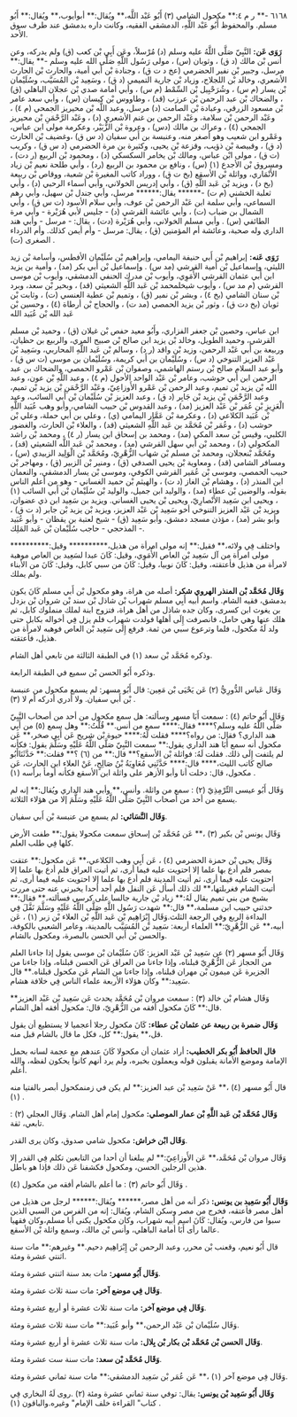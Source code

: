 ٦١٦٨ -** ر م ٤:** مكحول الشامي (٣) أَبُو عَبْد اللَّه،** ويُقال:** أبوأيوب،** ويُقال:** أَبُو مسلم. والمحفوظ أَبُو عَبْد اللَّهِ، الدمشقي الفقيه، وكانت داره بدمشق عند طرف سوق الأحد.

**رَوَى عَن:** النَّبِيّ صَلَّى اللَّهُ عليه وسلم (د) مُرْسلاً، وعَن أَبِي بْن كعب (ق) ولم يدركه، وعن أنس بْن مالك (د ق) ، وثوبان (س) ، مولى رَسُول اللَّهِ صَلَّى الله عليه وسلم -** يقال:** مرسل، وجبير بْن نفير الحضرمي (عخ د ت ق) ، وجنادة بْن أَبي أمية، والحارث بْن الحارث الأشعري، وخالد بْن اللجلاج، وزياد بْن جارية التميمي (د ق) ، وسَعِيد بْن المُسَيَّب، وسُلَيْمان بْن يسار (م س) ، وشُرَحْبِيل بْن السِّمْط (م س) ، وأبي أمامة صدي بْن عجلان الباهلي (ق) ، والضحاك بْن عبد الرحمن بْن عرزب (قد) ، وطاووس بْن كيسان (س) ، وأبي سعد عامر بْن مسعود الزرقي، وعبادة بْن الصامت (د) مرسل، وعبد اللَّه بْن محيريز الجمحي (م ٤) ، وعَبْد الرحمن بْن سلامة، وعَبْد الرحمن بن غنم الأشعري (د) ، وعَبْد الرَّحْمَنِ بْن محيريز الجمحي (٤) ، وعراك بن مالك (دس) ، وعروة بْن الزُّبَيْر، وعكرمة مولى ابن عباس، وعَمْرو ابن شعيب وهو أصغر منه، وعنبسة بن أَبي سفيان (د س ق) ،وغضيف بْن الحارث (د ق) ، وقبيصة بْن ذؤيب، وقزعة بْن يحيى، وكثيرة بن مرة الحضرمي (د س ق) ، وكريب (ت ق) ، مولى ابْن عباس، ومالك بْن يخامر السكسكي (د) ، ومحمود بْن الربيع (ر دت) ، ومسروق بْن الأجدع (١) (س) ، ونافع بن محمود بن الربيع (رد) ، وأبي طلحة نعيم بْن زياد الأَنْمَاري، وواثلة بْن الأسقع (بخ ت ق) ، ووراد كاتب المغيرة بْن شعبة، ووقاص بْن ربيعة (بخ د) ، ويزيد بْن عَبد اللَّهِ (ق) ، وأبي إدريس الخولاني، وأبي أسماء الرحبي (د) ، وأبي ثعلبة الخشني (م ت) -****** يقال:****** مرسل، وأبي جندل بْن سهيل، وأبي رهم السماعي، وأبي سلمة ابن عَبْد الرحمن بْن عوف، وأبي سلام الأسود (ت س ق) ، وأبي الشمال بن ضباب (ت) ، وأبي عائشة القرشي (د) - جليس لأبي هُرَيْرة - وأبي مرة الطائفي (س) . وأبي مسلم الخولاني، وأبي هُرَيْرة (دت) ، يقال: - مرسل - وأبي هند الداري وله صحبة، وعائشة أم المؤمنين (ق) ، يقال: مرسل - وأم أيمن كذلك. وأم الدرداء الصغرى (ت) .

**رَوَى عَنه:** إبراهيم بْن أَبي حنيفة اليمامي، وإبراهيم بْن سُلَيْمان الأفطس، وأسامة بْن زيد الليثي، وإسماعيل بْن أمية القرشي (مد س) . وإسماعيل بْن أَبي بكر (مد) ، وأمية بن يزيد ابن أَبي عثمان القرشي الأُمَوِي، وأيوب بْن مدرك الحنفي الدمشقي، وأيوب بْن موسى القرشي (م مد س) ، وأيوب شيخلمحمد بْن عَبد اللَّهِ الشعيثي (قد) ، وبحير بْن سعد، وبرد بْن سنان الشامي (بخ ٤) ، وبشر بْن نمير (ق) ، وتميم بْن عطية العنسي (ت) ، وثابت بْن ثوبان (بخ دت ق) ، وثور بْن يزيد الحمصي (مد ت) ، والحجاج بْن أرطاة (٤) ، وحسين بْن عَبد الله بْن عُبَيد الله

ابن عباس، وحصين بْن جعفر الفزاري، وأَبُو معيد حفص بْن غيلان (ق) ، وحميد بْن مسلم القرشي، وحميد الطويل، وخالد بْن يزيد ابن صالح بْن صبيح المري، والربيع بن حظيان، وربيعة بن أَبي عَبْد الرحمن، وزيد بْن واقد (ر د) ، وسالم بْن عَبد اللَّهِ المحاربي، وسَعِيد بْن عَبْد العزيز التنوخي (د س) ، وسُلَيْمان بن أَبي كريمة، وسُلَيْمان بن موسى (ت س ق) ، وأبو عبد السلام صالح بْن رستم الهاشمي، وصفوان بْن عَمْرو الحمصي، والضحاك بن عبد الرحمن ابن أَبي حوشب، وعامر بْن عَبْد الواحد الأحول (م ٤) ، وعبد اللَّهِ بْن عون، وعبد الله بْن يزيد بْن تميم، وعبد الرحمن بْن عَمْرو الأَوزاعِيّ، وعَبْد الرَّحْمَنِ بْن يزيد بْن تميم، وعبد الرَّحْمَنِ بْن يزيد بْن جَابِر (د ق) ، وعبد العزيز بْن سُلَيْمان بْن أَبي السائب، وعبد الْعَزِيزِ بْن عُمَر بْن عَبْد العزيز (مد) ، وعبد القدوس بْن حبيب الشامي، وأبو وهب عُبَيد اللَّهِ بْن عُبَيد الكلاعي (د) ، وعكرمة بْن عَمَّار اليمامي (ي) ، وعلي بن أَبي حملة، وعلي بْن حوشب (د) ، وعُمَر بْن مُحَمَّد بن عَبد اللَّهِ الشعيثي (قد) ، والعلاء بْن الحارث، والغضور الكلبي، وقيس بْن سعد المكي (مد) ، ومحمد بن إسحاق ابن يسار (ر ٤) ، ومحمد بْن راشد المكحولي (د) ، ومحمد بْن أَبي سهل القرشي (مد) ، ومحمد بْن عَبد اللَّه الشعيثي (قد) ، ومُحَمَّد بْنعجلان، ومحمد بْن مسلم بْن شهاب الزُّهْرِيّ، ومُحَمَّد بْن الْوَلِيد الزبيدي (س) ، ومسافر الشامي (قد) ، ومعاوية بْن يحيى الصدفي (ق) ، ومنير بْن الزبير (ق) ، ومهاجر بْن حبيب الحمصي، وموسى بْن عُمَير القرشي الكوفي، وموسى بْن يسار الدمشقي، والنعمان ابن المنذر (د) ، وهشام بْن الغاز (د ت) ، والهيثم بْن حميد الغساني - وهو من أعلم الناس بقوله، والوضين بْن عطاء (مد) ، والوليد ابن جميل، والوليد بْن سُلَيْمان بْن أَبي السائب (١) ، ويحيى ابن سَعِيد الأَنْصارِيّ، ويحيى بْن يحيى الغساني. ويزيد بن سَعِيد ابن ذي عضوان، ويزيد بْن عَبْد العزيز التنوخي أخو سَعِيد بْن عَبْد العزيز، ويزيد بْن يزيد بْن جابر (د ت ق) ، وأبو بشر (مد) ، مؤذن مسجد دمشق، وأبو سَعِيد (ق) - شيخ لعتبة بن يقظان - وأبو عُبَيد المذحجي - حاجب سُلَيْمان بْن عَبد المَلِك -.

واختلف فِي ولائه،** فقيل:** إنه مولى امرأة من هذيل،********** وقيل:********** مولى امرأة من آل سَعِيد بْن العاص الأُمَوِي، وقيل: كَانَ عبدا لسَعِيد بن العاص موهبة لامرأة من هذيل فأعتقته، وقيل: كَانَ نوبيا، وقيل: كَانَ من سبي كابل، وقيل: كَانَ من الأبناء ولم يملك.

**وَقَال مُحَمَّد بْن المنذر الهروي شكر:** أصله من هراة، وهو مكحول بْن أَبي مسلم كَانَ يكون بدمشق، فقيه الشام. واسم أبيه أَبِي مسلم شهراب بْن شاذل بْن سند بْن شروان بْن بزدل بن يغوث ابن كسرى، وكان جده شاذل من أهل هراة، فتزوج ابنة لملك منملوك كابل، ثم هلك عنها وهي حامل، فانصرفت إِلَى أهلها فولدت شهراب فلم يزل فِي أخواله بكابل حتى ولد لَهُ مكحول، فلما وترعوع سبي من ثمة. فرفع إِلَى سَعِيد بْن العاص فوهبه لامرأة من هذيل، فأعتقته.

وذكره مُحَمَّد بْن سعد (١) في الطبقة الثالثة من تابعي أهل الشام.

وذكره أَبُو الحسن بْن سميع في الطبقة الرابعة.

وَقَال عَباس الدُّورِيُّ (٢) عَن يَحْيَى بْن مَعِين: قال أَبُو مسهر: لم يسمع مكحول من عنبسة بْن أَبي سفيان. ولا أدري أدركه أم لا (٣) .

وَقَال أَبُو حاتم (٤) : سمعت أَبَا مسهر وسألته: هل سمع مكحول من أحد من أصحاب النَّبِيّ صَلَّى اللَّهُ عليه وسلم؟**** فقال:**** سمع من أنس.** قُلْتُ:** وهل سمع (٥) من أَبِي هند الداري؟ فقال: من رواه؟**** فقلت لَهُ:**** حيوة بْن شريح عَن أَبِي صخر،** عَن مكحول أنه سمع أَبَا هند الداري يقول:** سمعت النَّبِيّ صَلَّى اللَّهُ عَلَيْهِ وسَلَّمَ يقول: فكأنه لم يلتفت إِلَى ذلك. فقلت لَهُ: فواثلة بْن الأسقع؟** قال:** من (٦) ؟** فقلت:** حَدَّثَنَاأَبُو صالح كاتب الليث،**** قال:**** حَدَّثَنِي مُعَاوِيَةُ بْنُ صَالِحٍ، عَنْ العلاء ابن الحارث، عَن مكحول، قال: دخلت أنا وأبو الأزهر على واثلة ابن الأسقع فكأنه أومأ برأسه (١) .

وَقَال أَبُو عيسى التِّرْمِذِيّ (٢) : سمع من واثلة. وأنس،** وأبي هند الداري ويُقال:** إنه لم يسمع من أحد من أصحاب النَّبِيّ صَلَّى اللَّهُ عَلَيْهِ وسَلَّمَ إلا من هؤلاء الثلاثة.

**وَقَال النَّسَائي:** لم يسمع من عنبسة بْن أَبي سفيان.

وَقَال يونس بْن بكير (٣) ،** عَن مُحَمَّد بْن إسحاق سمعت مكحولا يقول:** طفت الأرض كلها فِي طلب العلم.

وَقَال يحيى بْن حمزة الحضرمي (٤) ، عَن أَبِي وهب الكلاعي،** عَن مكحول:** عتقت بمصر فلم أدع بها علما إلا احتويت عليه فيما أرى، ثم أتيت العراق فلم أدع بها علما إلا احتويت عليه فيما أرى، ثم أتيت المدينة فلم أدع بها علما إلا احتويت عليه فيما أرى، ثم أتيت الشام فغربلتها،** لك ذلك أسأل عَن النفل فلم أجد أحدا يخبرني عنه حتى مررت بشيخ من بني تميم يقال لَهُ:** زياد بْن جارية جالسا على كرسي فسألته،** فقال:** حدثني حبيب ابن مسلمة،** قال:** شهدت رَسُول اللَّهِ صَلَّى اللَّهُ عَلَيْهِ وسَلَّمَ نَفَّلَ فِي البداءة الربع وفي الرجعة الثلث.وَقَال إِبْرَاهِيم بْن عَبد اللَّهِ بْن العلاء بْن زبر (١) ، عَن أبيه،** عَن الزُّهْرِيّ:** العلماء أربعة: سَعِيد بْن المُسَيَّب بالمدينة، وعامر الشعبي بالكوفة، والحسن بْن أَبي الحسن بالبصرة، ومكحول بالشام.

وَقَال أَبُو مسهر (٢) عن سَعِيد بْن عَبْد العزيز: كَانَ سُلَيْمان بْن موسى يقول إذا جاءنا العلم من الحجاز عَن الزُّهْرِيّ قبلناه، وإذا جاءنا من العراق عَن الحسن قبلناه، وإذا جاءنا من الجزيرة عَن ميمون بْن مهران قبلناه، وإذا جاءنا من الشام عَن مكحول قبلناه.** قال سَعِيد:** وكان هؤلاء الأربعة علماء الناس فِي خلافة هشام.

وَقَال هشام بْن خالد (٣) : سمعت مروان بْن مُحَمَّد يحدث عَن سَعِيد بْن عَبْد العزيز** قال:** كَانَ مكحول أفقه من الزُّهْرِيّ، قال: مكحول أفقه أهل الشام.

**وَقَال ضمرة بن ربيعة عن عثمان بْن عطاء:** كَانَ مكحول رجلا أعجميا لا يستطيع أن يقول قل،** يقول:** كل، فكل ما قال بالشام قبل منه.

**قال الحافظ أَبُو بكر الخطيب:** أراد عثمان أن مكحولا كَانَ عندهم مع عجمة لسانه بحمل الإمامة وموضع الأمانة يقبلون قوله ويعملون بخبره، ولم يرد أنهم كانوا يحكون لفظه، والله أعلم.

قال أَبُو مسهر (٤) ،** عَنْ سَعِيد بْن عبد العزيز:** لم يكن في زمنمكحول أبصر بالفتيا منه (١) .

**وَقَال مُحَمَّد بْن عَبد اللَّهِ بْن عمار الموصلي:** مكحول إمام أهل الشام. وَقَال العجلي (٢) : تابعي، ثقة.

**وَقَال ابْن خراش:** مكحول شامي صدوق، وكان يرى القدر.

وَقَال مروان بْن مُحَمَّد،** عَن الأَوزاعِيّ:** لم يبلغنا أن أحدا من التابعين تكلم فِي القدر إلا هذين الرجلين الحسن، ومكحول فكشفنا عَن ذلك فإذا هو باطل.

وَقَال أَبُو حاتم (٣) : ما أعلم بالشام أفقه من مكحول (٤) .

**وَقَال أَبُو سَعِيد بن يونس:** ذكر أنه من أهل مصر،****** ويُقال:****** لرجل من هذيل من أهل مصر فأعتقه، فخرج من مصر وسكن الشام، ويُقال: إنه من الفرس من السبي الذين سبوا من فارس، ويُقال: كَانَ اسم أبيه شهراب، وكان مكحول يكنى أبا مسلم،وكان فقهيا عالما رأى أَبَا أمامة الباهلي، وأنس بْن مالك، وسمع واثلة بْن الأسقع.

قال أَبُو نعيم، وقعنب بْن محرر، وعبد الرحمن بْن إِبْرَاهِيم دحيم.** وغيرهم:** مات سنة اثنتي عشرة ومئة.

**وَقَال أَبُو مسهر:** مات بعد سنة اثنتي عشرة ومئة.

**وَقَال فِي موضع آخر:** مات سنة ثلاث عشرة ومئة.

**وَقَال فِي موضع آخر:** مات سنة ثلاث عشرة أو أربع عشرة ومئة.

وَقَال سُلَيْمان بْن عَبْد الرحمن،** وأبو عُبَيد:** مات سنة ثلاث عشرة ومئة.

**وَقَال الحسن بْن مُحَمَّد بْن بكار بْن بِلال:** مات سنة ثلاث عشرة أو أربع عشرة ومئة.

**وَقَال مُحَمَّد بْن سعد:** مات سنة ست عشرة ومئة.

وَقَال فِي موضع آخر (١) ،** عَن عُمَر بْن سَعِيد الدمشقي:** مات سنة ثماني عشرة ومئة.

**وَقَال أَبُو سَعِيد بْن يونس:** يقال: توفي سنة ثماني عشرة ومئة (٢) .روى لَهُ البخاري فِي كتاب" القراءة خلف الإمام" وغيره.والباقون (١) .